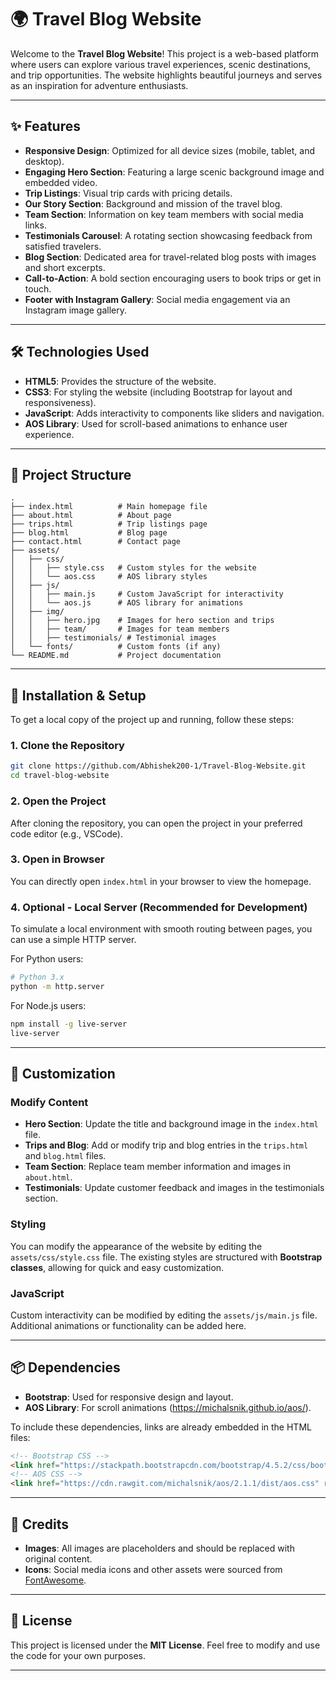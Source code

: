 
# 🌍 Travel Blog Website

Welcome to the **Travel Blog Website**! This project is a web-based platform where users can explore various travel experiences, scenic destinations, and trip opportunities. The website highlights beautiful journeys and serves as an inspiration for adventure enthusiasts.

---

## ✨ Features

- **Responsive Design**: Optimized for all device sizes (mobile, tablet, and desktop).
- **Engaging Hero Section**: Featuring a large scenic background image and embedded video.
- **Trip Listings**: Visual trip cards with pricing details.
- **Our Story Section**: Background and mission of the travel blog.
- **Team Section**: Information on key team members with social media links.
- **Testimonials Carousel**: A rotating section showcasing feedback from satisfied travelers.
- **Blog Section**: Dedicated area for travel-related blog posts with images and short excerpts.
- **Call-to-Action**: A bold section encouraging users to book trips or get in touch.
- **Footer with Instagram Gallery**: Social media engagement via an Instagram image gallery.

---

## 🛠️ Technologies Used

- **HTML5**: Provides the structure of the website.
- **CSS3**: For styling the website (including Bootstrap for layout and responsiveness).
- **JavaScript**: Adds interactivity to components like sliders and navigation.
- **AOS Library**: Used for scroll-based animations to enhance user experience.

---

## 📂 Project Structure

```
.
├── index.html          # Main homepage file
├── about.html          # About page
├── trips.html          # Trip listings page
├── blog.html           # Blog page
├── contact.html        # Contact page
├── assets/
│   ├── css/
│   │   ├── style.css   # Custom styles for the website
│   │   └── aos.css     # AOS library styles
│   ├── js/
│   │   ├── main.js     # Custom JavaScript for interactivity
│   │   └── aos.js      # AOS library for animations
│   ├── img/
│   │   ├── hero.jpg    # Images for hero section and trips
│   │   ├── team/       # Images for team members
│   │   ├── testimonials/ # Testimonial images
│   └── fonts/          # Custom fonts (if any)
└── README.md           # Project documentation
```

---

## 🚀 Installation & Setup

To get a local copy of the project up and running, follow these steps:

### 1. Clone the Repository

```bash
git clone https://github.com/Abhishek200-1/Travel-Blog-Website.git
cd travel-blog-website
```

### 2. Open the Project

After cloning the repository, you can open the project in your preferred code editor (e.g., VSCode).

### 3. Open in Browser

You can directly open `index.html` in your browser to view the homepage.

### 4. Optional - Local Server (Recommended for Development)

To simulate a local environment with smooth routing between pages, you can use a simple HTTP server.

For Python users:

```bash
# Python 3.x
python -m http.server
```

For Node.js users:

```bash
npm install -g live-server
live-server
```

---

## 🎨 Customization

### Modify Content

- **Hero Section**: Update the title and background image in the `index.html` file.
- **Trips and Blog**: Add or modify trip and blog entries in the `trips.html` and `blog.html` files.
- **Team Section**: Replace team member information and images in `about.html`.
- **Testimonials**: Update customer feedback and images in the testimonials section.

### Styling

You can modify the appearance of the website by editing the `assets/css/style.css` file. The existing styles are structured with **Bootstrap classes**, allowing for quick and easy customization.

### JavaScript

Custom interactivity can be modified by editing the `assets/js/main.js` file. Additional animations or functionality can be added here.

---

## 📦 Dependencies

- **Bootstrap**: Used for responsive design and layout.
- **AOS Library**: For scroll animations (https://michalsnik.github.io/aos/).

To include these dependencies, links are already embedded in the HTML files:

```html
<!-- Bootstrap CSS -->
<link href="https://stackpath.bootstrapcdn.com/bootstrap/4.5.2/css/bootstrap.min.css" rel="stylesheet">
<!-- AOS CSS -->
<link href="https://cdn.rawgit.com/michalsnik/aos/2.1.1/dist/aos.css" rel="stylesheet">
```

---

## 📸 Credits

- **Images**: All images are placeholders and should be replaced with original content.
- **Icons**: Social media icons and other assets were sourced from [FontAwesome](https://fontawesome.com/).

---

## 📄 License

This project is licensed under the **MIT License**. Feel free to modify and use the code for your own purposes.

--- 
